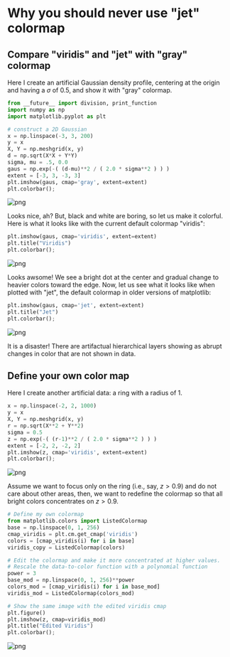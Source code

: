 
# Why you should never use "jet" colormap

## Compare "viridis" and "jet" with "gray" colormap

Here I create an artificial Gaussian density profile, centering at the origin and having a $\sigma$ of 0.5, and show it with "gray" colormap.


```python
from __future__ import division, print_function
import numpy as np
import matplotlib.pyplot as plt

# construct a 2D Gaussian
x = np.linspace(-3, 3, 200)
y = x
X, Y = np.meshgrid(x, y)
d = np.sqrt(X*X + Y*Y)
sigma, mu = .5, 0.0
gaus = np.exp(-( (d-mu)**2 / ( 2.0 * sigma**2 ) ) )
extent = [-3, 3, -3, 3]
plt.imshow(gaus, cmap='gray', extent=extent)
plt.colorbar();
```


![png](output_3_0.png)


Looks nice, ah? But, black and white are boring, so let us make it colorful. Here is what it looks like with the current default colormap "viridis":


```python
plt.imshow(gaus, cmap='viridis', extent=extent)
plt.title("Viridis")
plt.colorbar();
```


![png](output_5_0.png)


Looks awsome! We see a bright dot at the center and gradual change to heavier colors toward the edge. Now, let us see what it looks like when plotted with "jet", the default colormap in older versions of matplotlib:


```python
plt.imshow(gaus, cmap='jet', extent=extent)
plt.title("Jet")
plt.colorbar();
```


![png](output_7_0.png)


It is a disaster! There are artifactual hierarchical layers showing as abrupt changes in color that are not shown in data.

## Define your own color map

Here I create another artificial data: a ring with a radius of 1.


```python
x = np.linspace(-2, 2, 1000)
y = x
X, Y = np.meshgrid(x, y)
r = np.sqrt(X**2 + Y**2)
sigma = 0.5
z = np.exp(-( (r-1)**2 / ( 2.0 * sigma**2 ) ) )
extent = [-2, 2, -2, 2]
plt.imshow(z, cmap='viridis', extent=extent)
plt.colorbar();
```


![png](output_11_0.png)


Assume we want to focus only on the ring (i.e., say, $z>0.9$) and do not care about other areas, then, we want to redefine the colormap so that all bright colors concentrates on $z>0.9$.


```python
# Define my own colormap
from matplotlib.colors import ListedColormap
base = np.linspace(0, 1, 256)
cmap_viridis = plt.cm.get_cmap('viridis')
colors = [cmap_viridis(i) for i in base]
viridis_copy = ListedColormap(colors)

# Edit the colormap and make it more concentrated at higher values.
# Rescale the data-to-color function with a polynomial function
power = 3
base_mod = np.linspace(0, 1, 256)**power
colors_mod = [cmap_viridis(i) for i in base_mod]
viridis_mod = ListedColormap(colors_mod)

# Show the same image with the edited viridis cmap
plt.figure()
plt.imshow(z, cmap=viridis_mod)
plt.title("Edited Viridis")
plt.colorbar();
```


![png](output_13_0.png)

